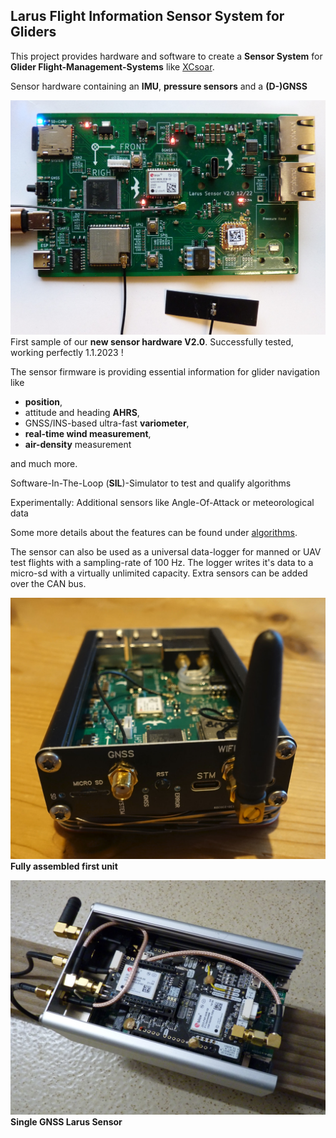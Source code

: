 ﻿## Larus Flight Information Sensor System for Gliders

This project provides hardware and software to create a **Sensor System** for **Glider Flight-Management-Systems** like [XCsoar](https://github.com/XCSoar).

Sensor hardware containing an **IMU**, **pressure sensors** and a **(D-)GNSS**

![PCB](profile/PCB.jpg)
First sample of our **new sensor hardware V2.0**.
Successfully tested, working perfectly 1.1.2023 !

The sensor firmware is providing essential information for glider navigation like 

  - **position**, 
  - attitude and heading **AHRS**, 
  - GNSS/INS-based ultra-fast **variometer**, 
  - **real-time wind measurement**, 
  - **air-density** measurement 

  and much more.
<!--  -->
Software-In-The-Loop (**SIL**)-Simulator to test and qualify algorithms 

Experimentally: Additional sensors like Angle-Of-Attack or meteorological data

Some more details about the features can be found under [algorithms](https://github.com/larus-breeze/sw_sensor_algorithms).

The sensor can also be used as a universal data-logger for manned or UAV test flights with a sampling-rate of 100 Hz. The logger writes it's data to a micro-sd with a virtually unlimited capacity. Extra sensors can be added over the CAN bus.

![Assembled](profile/GNSS-Assembled.jpg)
**Fully assembled first unit**

![Assembled DGNSS](profile/DGNSS-Assembly.JPG)
**Single GNSS Larus Sensor**
